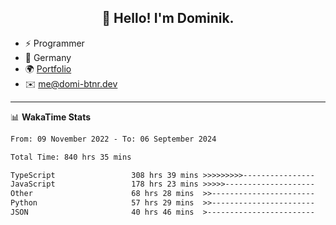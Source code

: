 <h2 align="center">👋 Hello! I'm Dominik.</h2>

- ⚡ Programmer
- 📍 Germany
- 🌍 [Portfolio](https://domi-btnr.dev)
- ✉️ [me@domi-btnr.dev](mailto://me@domi-btnr.dev)

---
📊 **WakaTime Stats**
<!--START_SECTION:waka-->

```txt
From: 09 November 2022 - To: 06 September 2024

Total Time: 840 hrs 35 mins

TypeScript                 308 hrs 39 mins >>>>>>>>>----------------   36.72 %
JavaScript                 178 hrs 23 mins >>>>>--------------------   21.22 %
Other                      68 hrs 28 mins  >>-----------------------   08.15 %
Python                     57 hrs 29 mins  >>-----------------------   06.84 %
JSON                       40 hrs 46 mins  >------------------------   04.85 %
```

<!--END_SECTION:waka-->
